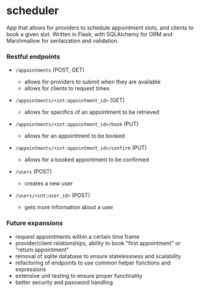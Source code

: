 # scheduler
App that allows for providers to schedule appointment slots, and clients to book a given slot. Written in Flask, with SQLAlchemy for ORM and Marshmallow for serilaization and validation.

### Restful endpoints
- `/appointments` (POST, GET)
    * allows for providers to submit when they are available 
    * allows for clients to request times

- `/appointments/<int:appointment_id>` (GET)
    * allows for specifics of an appointment to be retrieved

- `/appointments/<int:appointment_id>/book` (PUT)
    * allows for an appointment to be booked

- `/appointments/<int:appointment_id>/confirm` (PUT)
    * allows for a booked appointment to be confirmed

- `/users` (POST)
    * creates a new user

- `/users/<int:user_id>` (POST)
    * gets more information about a user

### Future expansions

- request appointments within a certain time frame
- provider/client relationships, ability to book "first appointment" or "return appointment"
- removal of sqlite database to ensure statelessness and scalability 
- refactoring of endpoints to use common helper functions and expressions 
- extensive unit testing to ensure proper functinality 
- better security and password handling